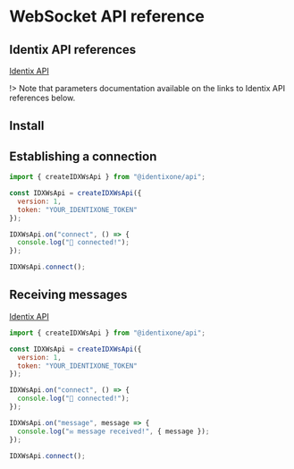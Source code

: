 # WebSocket API reference

## Identix API references

[Identix API](https://kb.identix.one/#/notifications?id=establishing-a-connection-to-websocket-server)

!> Note that parameters documentation available on the links to Identix API references below.

## Install

## Establishing a connection

```js
import { createIDXWsApi } from "@identixone/api";

const IDXWsApi = createIDXWsApi({
  version: 1,
  token: "YOUR_IDENTIXONE_TOKEN"
});

IDXWsApi.on("connect", () => {
  console.log("🤝 connected!");
});

IDXWsApi.connect();
```

## Receiving messages

[Identix API](https://kb.identix.one/#/notifications?id=for-websocket-connections)

```js
import { createIDXWsApi } from "@identixone/api";

const IDXWsApi = createIDXWsApi({
  version: 1,
  token: "YOUR_IDENTIXONE_TOKEN"
});

IDXWsApi.on("connect", () => {
  console.log("🤝 connected!");
});

IDXWsApi.on("message", message => {
  console.log("✉️ message received!", { message });
});

IDXWsApi.connect();
```
